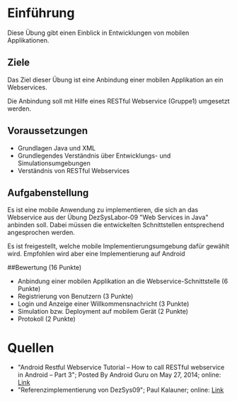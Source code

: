 # Einführung

Diese Übung gibt einen Einblick in Entwicklungen von mobilen Applikationen.

## Ziele

Das Ziel dieser Übung ist eine Anbindung einer mobilen Applikation an ein Webservices.

Die Anbindung soll mit Hilfe eines RESTful Webservice (Gruppe1) umgesetzt werden.

## Voraussetzungen

- Grundlagen Java und XML
- Grundlegendes Verständnis über Entwicklungs- und Simulationsumgebungen
- Verständnis von RESTful Webservices

## Aufgabenstellung

Es ist eine mobile Anwendung zu implementieren, die sich an das Webservice aus der Übung DezSysLabor-09 "Web Services in Java" anbinden soll. Dabei müssen die entwickelten Schnittstellen entsprechend angesprochen werden.

Es ist freigestellt, welche mobile Implementierungsumgebung dafür gewählt wird. Empfohlen wird aber eine Implementierung auf Android

##Bewertung (16 Punkte)
- Anbindung einer mobilen Applikation an die Webservice-Schnittstelle (6 Punkte)
- Registrierung von Benutzern (3 Punkte)
- Login und Anzeige einer Willkommensnachricht (3 Punkte)
- Simulation bzw. Deployment auf mobilem Gerät (2 Punkte)
- Protokoll (2 Punkte)

# Quellen

- "Android Restful Webservice Tutorial – How to call RESTful webservice in Android – Part 3"; 
  Posted By Android Guru on May 27, 2014; 
  online: [Link](http://programmerguru.com/android-tutorial/android-restful-webservice-tutorial-how-to-call-restful-webservice-in-android-part-3/)
- "Referenzimplementierung von DezSys09"; 
  Paul Kalauner; 
  online: [Link](https://github.com/pkalauner-tgm/dezsys09-java-webservices)
